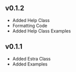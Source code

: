## v0.1.2
- Added Help Class
- Formatting Code
- Added Help Class Examples

## v0.1.1
- Added Estra Class
- Added Examples